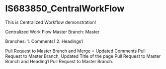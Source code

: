 # IS683850_CentralWorkFlow

This is Centralized Workflow demonstration!

Centralized Work Flow Master Branch: Master

Branches: 1. Comments1 2. Headings1

Pull Request to Master Branch and Merge = Updated Comments Pull Request to Master Branch, Updated Title of the page Pull Request to Master Branch and Heading1 Pull Request to Master Branch.
